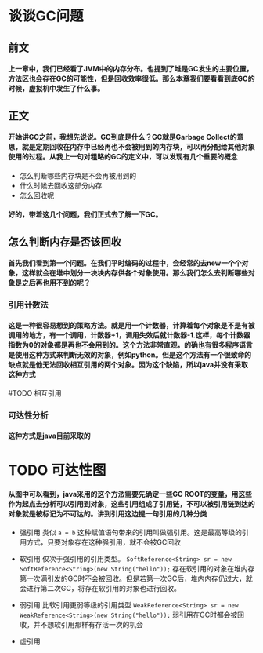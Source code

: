 # 谈谈GC问题
## 前文
#### 上一章中，我们已经看了JVM中的内存分布。也提到了堆是GC发生的主要位置，方法区也会存在GC的可能性，但是回收效率很低。那么本章我们要看看到底GC的时候，虚拟机中发生了什么事。
## 正文
#### 开始讲GC之前，我想先说说。GC到底是什么？GC就是Garbage Collect的意思，就是定期回收在内存中已经再也不会被用到的内存块，可以再分配给其他对象使用的过程。从我上一句对粗略的GC的定义中，可以发现有几个重要的概念
- 怎么判断哪些内存块是不会再被用到的
- 什么时候去回收这部分内存
- 怎么回收呢
#### 好的，带着这几个问题，我们正式去了解一下GC。

## 怎么判断内存是否该回收
#### 首先我们看到第一个问题。在我们平时编码的过程中，会经常的去new一个个对象，这样就会在堆中划分一块块内存供各个对象使用。那么我们怎么去判断哪些对象是之后再也用不到的呢？

### 引用计数法
#### 这是一种很容易想到的策略方法。就是用一个计数器，计算着每个对象是不是有被调用的地方，有一个调用，计数器+1，调用失效后就计数器-1.这样，每个计数器指数为0的对象都是再也不会用到的。这个方法非常直观，的确也有很多程序语言是使用这种方式来判断无效的对象，例如python。但是这个方法有一个很致命的缺点就是他无法回收相互引用的两个对象。因为这个缺陷，所以java并没有采取这种方式
#TODO 相互引用
### 可达性分析
#### 这种方式是java目前采取的
# TODO 可达性图
#### 从图中可以看到，java采用的这个方法需要先确定一些GC ROOT的变量，用这些作为起点去分析可以引用到对象，这些引用组成了引用链，不可以被引用链到达的对象就是被标记为不可达的。讲到引用这边提一句引用的几种分类
- 强引用 
	类似
	```a = b```
	这种赋值语句带来的引用叫做强引用。这是最高等级的引用方式，只要对象存在这种强引用，就不会被GC回收
	
- 软引用
	仅次于强引用的引用类型。 
	```SoftReference<String> sr = new SoftReference<String>(new String("hello"));```
	存在软引用的对象在堆内存第一次满引发的GC时不会被回收。但是若第一次GC后，堆内内存仍过大，就会进行第二次GC，将存在软引用的对象也进行回收。

- 弱引用
	比软引用更弱等级的引用类型
	```WeakReference<String> sr = new WeakReference<String>(new String("hello"));```
	弱引用在GC时都会被回收，并不想软引用那样有存活一次的机会
	
- 虚引用